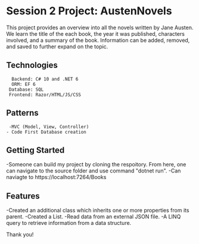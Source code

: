 # Session 2 Project: AustenNovels
 This project provides an overview into all the novels written by Jane Austen.  We learn the title of the each book, the year it was published, characters involved, and a summary of the book. Information can be added, removed, and saved to further expand on the topic.
 
## Technologies 
      Backend: C# 10 and .NET 6
      ORM: EF 6
     Database: SQL 
     Frontend: Razor/HTML/JS/CSS

## Patterns
     -MVC (Model, View, Controller)
    - Code First Database creation 
    
## Getting Started 
   -Someone can build my project by cloning the respoitory.  From here, one can navigate to the source folder and use command "dotnet run".
   -Can naviagte to https://localhost:7264/Books
   
   ## Features
   -Created an additional class which inherits one or more properties from its parent.
   -Created a List.
   -Read data from an external JSON file.
   -A LINQ query to retrieve information from a data structure.

Thank you! 
